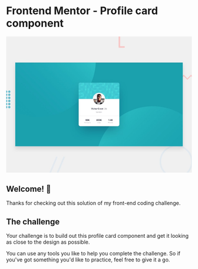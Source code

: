 # Frontend Mentor - Profile card component

![Design preview for the Profile card component coding challenge](./design/desktop-preview.jpg)

## Welcome! 👋

Thanks for checking out this solution of my front-end coding challenge.


## The challenge

Your challenge is to build out this profile card component and get it looking as close to the design as possible.

You can use any tools you like to help you complete the challenge. So if you've got something you'd like to practice, feel free to give it a go.
